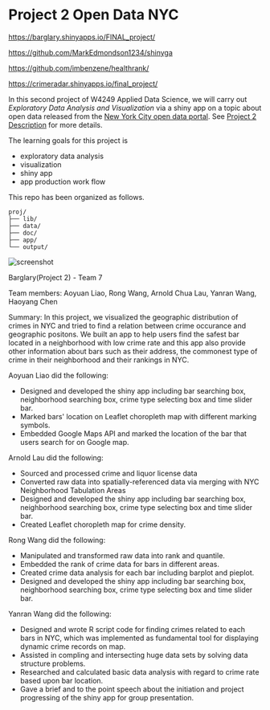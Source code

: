 # Project 2 Open Data NYC
https://barglary.shinyapps.io/FINAL_project/

https://github.com/MarkEdmondson1234/shinyga

https://github.com/imbenzene/healthrank/

https://crimeradar.shinyapps.io/final_project/

In this second project of W4249 Applied Data Science, we will carry out *Exploratory Data Analysis and Visualization* via a shiny app on a topic about open data released from the [New York City open data portal](https://nycopendata.socrata.com/). See [Project 2 Description](project2_desc.md) for more details.  

The learning goals for this project is 
- exploratory data analysis
- visualization
- shiny app
- app production work flow

This repo has been organized as follows.
```
proj/
├── lib/
├── data/
├── doc/
├── app/
└── output/
```
![screenshot](doc/screenshot2.png)

Barglary(Project 2) - Team 7

Team members: Aoyuan Liao, Rong Wang, Arnold Chua Lau, Yanran Wang, Haoyang Chen  

Summary: In this project, we visualized the geographic distribution of crimes in NYC and tried to find a relation between crime occurance and geographic positons. We built an app to help users find the safest bar located in a neighborhood with low crime rate and this app also provide other information about bars such as their address, the commonest type of crime in their neighborhood and their rankings in NYC.

Aoyuan Liao did the following:
* Designed and developed the shiny app including bar searching box, neighborhood searching box, crime type selecting box and time slider bar.
* Marked bars' location on Leaflet choropleth map with different marking symbols.
* Embedded Google Maps API and marked the location of the bar that users search for on Google map.

Arnold Lau did the following:
* Sourced and processed crime and liquor license data
* Converted raw data into spatially-referenced data via merging with NYC Neighborhood Tabulation Areas
* Designed and developed the shiny app including bar searching box, neighborhood searching box, crime type selecting box and time slider bar.
* Created Leaflet choropleth map for crime density.

Rong Wang did the following:
* Manipulated and transformed raw data into rank and quantile.
* Embedded the rank of crime data for bars in different areas.
* Created crime data analysis for each bar including barplot and pieplot.
* Designed and developed the shiny app including bar searching box, neighborhood searching box, crime type selecting box and time slider bar.


Yanran Wang did the following:
* Designed and wrote R script code for finding crimes related to each bars in NYC, which was implemented as fundamental tool for displaying dynamic crime records on map.
* Assisted in compling and intersecting huge data sets by solving data structure problems.
* Researched and calculated basic data analysis with regard to crime rate based upon bar location.
* Gave a brief and to the point speech about the initiation and project progressing of the shiny app  for group presentation.



